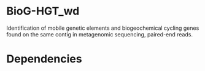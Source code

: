 # BioG-HGT_wd
Identification of mobile genetic elements and biogeochemical cycling genes found on the same contig in metagenomic sequencing, paired-end reads. 

# Dependencies
